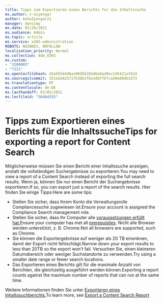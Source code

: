 ```yaml
---
title: Tipps zum Exportieren eines Berichts für die Inhaltssuche
ms.author: v-aiyengar
author: AshaIyengar21
manager: dansimp
ms.date: 02/26/2021
ms.audience: Admin
ms.topic: article
ms.service: o365-administration
ROBOTS: NOINDEX, NOFOLLOW
localization_priority: Normal
ms.collection: Adm_O365
ms.custom:
- "3200003"
- "7221"
ms.openlocfilehash: d3a93544d6ae969562bbd6e8ad9ec145421af42d
ms.sourcegitcommit: 251e2e82571fb3bb1fbe3dbf7bfca30e004b3373
ms.translationtype: MT
ms.contentlocale: de-DE
ms.lasthandoff: 03/05/2021
ms.locfileid: "50464555"
---
```

# <a name="tips-for-exporting-a-report-for-content-search"></a><span data-ttu-id="a1345-102">Tipps zum Exportieren eines Berichts für die Inhaltssuche</span><span class="sxs-lookup"><span data-stu-id="a1345-102">Tips for exporting a report for Content Search</span></span>

<span data-ttu-id="a1345-103">Möglicherweise müssen Sie einen Bericht einer Inhaltssuche anzeigen, anstatt die vollständigen Suchergebnisse zu exportieren.</span><span class="sxs-lookup"><span data-stu-id="a1345-103">You may need to view a report of a Content Search instead of exporting the full search results.</span></span> <span data-ttu-id="a1345-104">Wenn ja, können Sie nur einen Bericht der Suchergebnisse exportieren.</span><span class="sxs-lookup"><span data-stu-id="a1345-104">If so, you can export just a report of the search results.</span></span> <span data-ttu-id="a1345-105">Hier finden Sie einige Tipps:</span><span class="sxs-lookup"><span data-stu-id="a1345-105">Here are some tips:</span></span>

- <span data-ttu-id="a1345-106">Stellen Sie sicher, dass Ihrem Konto die Verwaltungsrolle Compliancesuche zugewiesen ist.</span><span class="sxs-lookup"><span data-stu-id="a1345-106">Ensure your account is assigned the Compliance Search management role.</span></span>
- <span data-ttu-id="a1345-107">Stellen Sie sicher, dass Ihr Computer alle [voraussetzungen erfüllt hat.](https://go.microsoft.com/fwlink/?linkid=2102407)</span><span class="sxs-lookup"><span data-stu-id="a1345-107">Ensure your computer has met all [prerequisites](https://go.microsoft.com/fwlink/?linkid=2102407).</span></span> <span data-ttu-id="a1345-108">Nicht alle Browser werden unterstützt, z. B. Chrome.</span><span class="sxs-lookup"><span data-stu-id="a1345-108">Not all browsers are supported, such as Chrome.</span></span>
- <span data-ttu-id="a1345-109">Sie können die Exportergebnisse auf weniger als 20 TB einenknen, damit der Export nicht fehlschlägt.</span><span class="sxs-lookup"><span data-stu-id="a1345-109">Narrow down your export results to less than 20TB so the export won't fail.</span></span> <span data-ttu-id="a1345-110">Versuchen Sie, einen kleineren Datumsbereich oder weniger Suchstandorte zu verwenden.</span><span class="sxs-lookup"><span data-stu-id="a1345-110">Try using a smaller date range or fewer search locations.</span></span>
- <span data-ttu-id="a1345-111">Das Exportieren eines Berichts gilt für die maximale Anzahl von Berichten, die gleichzeitig ausgeführt werden können.</span><span class="sxs-lookup"><span data-stu-id="a1345-111">Exporting a report counts against the maximum number of reports that can run at the same time.</span></span>

<span data-ttu-id="a1345-112">Weitere Informationen finden Sie unter [Exportieren eines Inhaltssuchberichts.](https://go.microsoft.com/fwlink/?linkid=2102409)</span><span class="sxs-lookup"><span data-stu-id="a1345-112">To learn more, see [Export a Content Search Report](https://go.microsoft.com/fwlink/?linkid=2102409)</span></span>